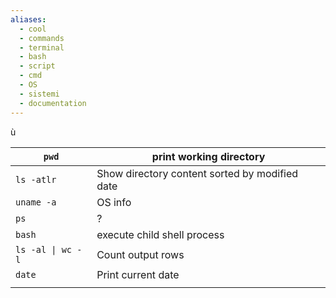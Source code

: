 ```yaml
---
aliases:
  - cool
  - commands
  - terminal
  - bash
  - script
  - cmd
  - OS
  - sistemi
  - documentation
---
```

ù

| `pwd`             | print working directory                        |
| ----------------- | ---------------------------------------------- |
| `ls -atlr`        | Show directory content sorted by modified date |
| `uname -a`        | OS info                                        |
| `ps`              | ?                                              |
| `bash`            | execute child shell process                    |
| `ls -al \| wc -l` | Count output rows                              |
| `date`            | Print current date                             |
|                   |                                                |
  